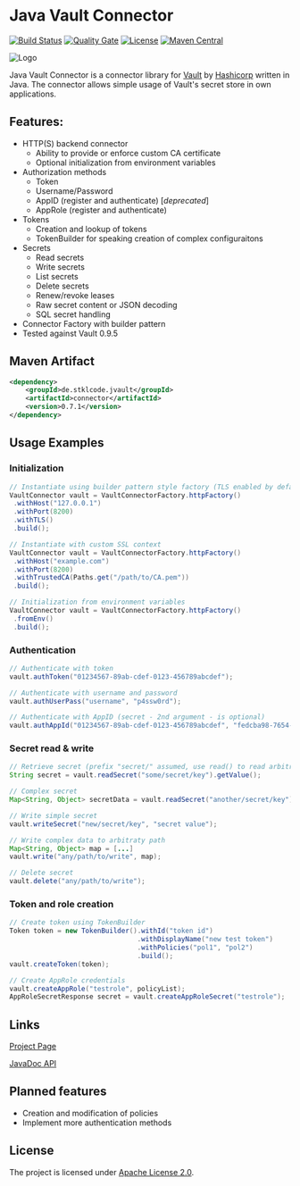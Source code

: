 # Java Vault Connector 

[![Build Status](https://travis-ci.org/stklcode/jvaultconnector.svg?branch=master)](https://travis-ci.org/stklcode/jvaultconnector)
[![Quality Gate](https://sonarcloud.io/api/badges/gate?key=de.stklcode.jvault%3Aconnector)](https://sonarcloud.io/dashboard?id=de.stklcode.jvault%3Aconnector)
[![License](https://img.shields.io/badge/license-Apache%202.0-blue.svg)](https://github.com/stklcode/jvaultconnector/blob/master/LICENSE.txt) 
[![Maven Central](https://img.shields.io/maven-central/v/de.stklcode.jvault/connector.svg)](https://search.maven.org/#search%7Cga%7C1%7Cg%3A%22de.stklcode.jvault%22%20AND%20a%3A%22connector%22)

![Logo](https://raw.githubusercontent.com/stklcode/jvaultconnector/master/assets/logo.png)

Java Vault Connector is a connector library for [Vault](https://www.vaultproject.io) by [Hashicorp](https://www.hashicorp.com) written in Java. The connector allows simple usage of Vault's secret store in own applications.

## Features:

* HTTP(S) backend connector
    *  Ability to provide or enforce custom CA certificate
    * Optional initialization from environment variables
* Authorization methods
    * Token
    * Username/Password
    * AppID (register and authenticate) [_deprecated_]
    * AppRole (register and authenticate)
* Tokens
    * Creation and lookup of tokens
    * TokenBuilder for speaking creation of complex configuraitons
* Secrets
    * Read secrets
    * Write secrets
    * List secrets
    * Delete secrets
    * Renew/revoke leases
    * Raw secret content or JSON decoding
    * SQL secret handling
* Connector Factory with builder pattern
* Tested against Vault 0.9.5


## Maven Artifact
```xml
<dependency>
    <groupId>de.stklcode.jvault</groupId>
    <artifactId>connector</artifactId>
    <version>0.7.1</version>
</dependency>
```

## Usage Examples

### Initialization

```java
// Instantiate using builder pattern style factory (TLS enabled by default)
VaultConnector vault = VaultConnectorFactory.httpFactory()
 .withHost("127.0.0.1")
 .withPort(8200)
 .withTLS()
 .build();

// Instantiate with custom SSL context
VaultConnector vault = VaultConnectorFactory.httpFactory()
 .withHost("example.com")
 .withPort(8200)
 .withTrustedCA(Paths.get("/path/to/CA.pem"))
 .build();

// Initialization from environment variables 
VaultConnector vault = VaultConnectorFactory.httpFactory()
 .fromEnv()
 .build();
```

### Authentication

```java
// Authenticate with token
vault.authToken("01234567-89ab-cdef-0123-456789abcdef");

// Authenticate with username and password
vault.authUserPass("username", "p4ssw0rd");

// Authenticate with AppID (secret - 2nd argument - is optional)
vault.authAppId("01234567-89ab-cdef-0123-456789abcdef", "fedcba98-7654-3210-fedc-ba9876543210");
```

### Secret read & write

```java
// Retrieve secret (prefix "secret/" assumed, use read() to read arbitrary paths)
String secret = vault.readSecret("some/secret/key").getValue();

// Complex secret
Map<String, Object> secretData = vault.readSecret("another/secret/key").getData();

// Write simple secret
vault.writeSecret("new/secret/key", "secret value");

// Write complex data to arbitraty path
Map<String, Object> map = [...]
vault.write("any/path/to/write", map);

// Delete secret
vault.delete("any/path/to/write");
```

### Token and role creation

```java
// Create token using TokenBuilder
Token token = new TokenBuilder().withId("token id")
                                .withDisplayName("new test token")
                                .withPolicies("pol1", "pol2")
                                .build();
vault.createToken(token);

// Create AppRole credentials
vault.createAppRole("testrole", policyList);
AppRoleSecretResponse secret = vault.createAppRoleSecret("testrole");
```

## Links

[Project Page](http://jvault.stklcode.de)

[JavaDoc API](http://jvault.stklcode.de/apidocs/)

## Planned features

* Creation and modification of policies
* Implement more authentication methods

## License

The project is licensed under [Apache License 2.0](http://www.apache.org/licenses/LICENSE-2.0).
